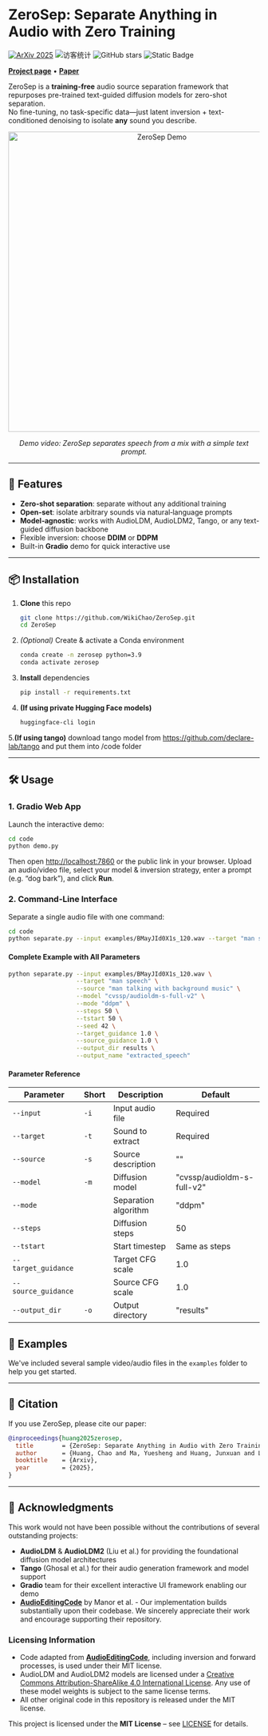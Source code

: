 # ZeroSep: Separate Anything in Audio with Zero Training

[![ArXiv 2025](https://img.shields.io/badge/ArXiv-2025-red)](https://arxiv.org/abs/2505.23625) <img src="https://visitor-badge.laobi.icu/badge?page_id=WikiChao.ZeroSep" alt="访客统计" /> <img src="https://img.shields.io/github/stars/WikiChao/ZeroSep?style=social" alt="GitHub stars" /> <img alt="Static Badge" src="https://img.shields.io/badge/license-MIT%20-blue.svg" />
  
[**Project page**](https://wikichao.github.io/ZeroSep/) • [**Paper**](https://arxiv.org/pdf/2505.23625)

ZeroSep is a **training-free** audio source separation framework that repurposes pre-trained text-guided diffusion models for zero-shot separation.  
No fine-tuning, no task-specific data—just latent inversion + text-conditioned denoising to isolate **any** sound you describe.

<div align="center">
  <a href="https://www.youtube.com/watch?v=0t9nA1EUFrQ" target="_blank">
    <img src="https://img.youtube.com/vi/0t9nA1EUFrQ/0.jpg" alt="ZeroSep Demo" width="600">
  </a>
  <p><i>Demo video: ZeroSep separates speech from a mix with a simple text prompt.</i></p>
</div>

---

## 🚀 Features

- **Zero-shot separation**: separate without any additional training  
- **Open-set**: isolate arbitrary sounds via natural‐language prompts  
- **Model‐agnostic**: works with AudioLDM, AudioLDM2, Tango, or any text-guided diffusion backbone  
- Flexible inversion: choose **DDIM** or **DDPM**  
- Built-in **Gradio** demo for quick interactive use

---

## 📦 Installation

1. **Clone** this repo  
   ```bash
   git clone https://github.com/WikiChao/ZeroSep.git
   cd ZeroSep

2. *(Optional)* Create & activate a Conda environment

   ```bash
   conda create -n zerosep python=3.9
   conda activate zerosep
   ```
3. **Install** dependencies

   ```bash
   pip install -r requirements.txt
   ```
4. **(If using private Hugging Face models)**

   ```bash
   huggingface-cli login
   ```
5.**(If using tango)**
  download tango model from https://github.com/declare-lab/tango
  and put them into /code folder

---

## 🛠️ Usage

### 1. Gradio Web App

Launch the interactive demo:

```bash
cd code
python demo.py
```

Then open [http://localhost:7860](http://localhost:7860) or the public link in your browser.
Upload an audio/video file, select your model & inversion strategy, enter a prompt (e.g. “dog bark”), and click **Run**.

### 2. Command-Line Interface

Separate a single audio file with one command:

```bash
cd code
python separate.py --input examples/BMayJId0X1s_120.wav --target "man speech"
```

#### Complete Example with All Parameters

```bash
python separate.py --input examples/BMayJId0X1s_120.wav \
                   --target "man speech" \
                   --source "man talking with background music" \
                   --model "cvssp/audioldm-s-full-v2" \
                   --mode "ddpm" \
                   --steps 50 \
                   --tstart 50 \
                   --seed 42 \
                   --target_guidance 1.0 \
                   --source_guidance 1.0 \
                   --output_dir results \
                   --output_name "extracted_speech"
```

#### Parameter Reference

| Parameter | Short | Description | Default |
|-----------|-------|-------------|---------|
| `--input` | `-i` | Input audio file | Required |
| `--target` | `-t` | Sound to extract | Required |
| `--source` | `-s` | Source description | "" |
| `--model` | `-m` | Diffusion model | "cvssp/audioldm-s-full-v2" |
| `--mode` | | Separation algorithm | "ddpm" |
| `--steps` | | Diffusion steps | 50 |
| `--tstart` | | Start timestep | Same as steps |
| `--target_guidance` | | Target CFG scale | 1.0 |
| `--source_guidance` | | Source CFG scale | 1.0 |
| `--output_dir` | `-o` | Output directory | "results" |

## 🎵 Examples

We've included several sample video/audio files in the `examples` folder to help you get started.

---

## 📖 Citation

If you use ZeroSep, please cite our paper:

```bibtex
@inproceedings{huang2025zerosep,
  title        = {ZeroSep: Separate Anything in Audio with Zero Training},
  author       = {Huang, Chao and Ma, Yuesheng and Huang, Junxuan and Liang, Susan and Tang, Yunlong and Bi, Jing and Liu, Wenqiang and Mesgarani, Nima and Xu, Chenliang},
  booktitle    = {Arxiv},
  year         = {2025},
}
```

---

## 🙏 Acknowledgments

This work would not have been possible without the contributions of several outstanding projects:

* **AudioLDM** & **AudioLDM2** (Liu et al.) for providing the foundational diffusion model architectures
* **Tango** (Ghosal et al.) for their audio generation framework and model support
* **Gradio** team for their excellent interactive UI framework enabling our demo
* [**AudioEditingCode**](https://github.com/HilaManor/AudioEditingCode) by Manor et al. - Our implementation builds substantially upon their codebase. We sincerely appreciate their work and encourage supporting their repository.

### Licensing Information
* Code adapted from [**AudioEditingCode**](https://github.com/HilaManor/AudioEditingCode), including inversion and forward processes, is used under their MIT license.
* AudioLDM and AudioLDM2 models are licensed under a [Creative Commons Attribution-ShareAlike 4.0 International License][cc-by-sa]. Any use of these model weights is subject to the same license terms.
* All other original code in this repository is released under the MIT license.

This project is licensed under the **MIT License** – see [LICENSE](LICENSE) for details.

[cc-by-sa]: http://creativecommons.org/licenses/by-sa/4.0/
